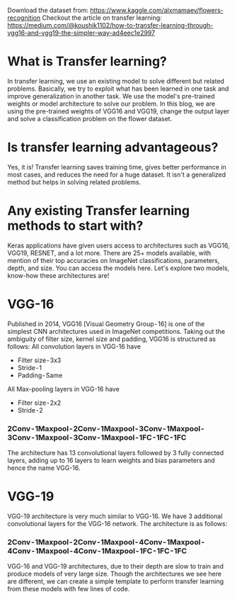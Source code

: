 Download the dataset from: https://www.kaggle.com/alxmamaev/flowers-recognition
Checkout the article on transfer learning: https://medium.com/@koushik1102/how-to-transfer-learning-through-vgg16-and-vgg19-the-simpler-way-ad4eec1e2997

<h1>What is Transfer learning?</h1> 
In transfer learning, we use an existing model to solve different but related problems. Basically, we try to exploit what has been learned in one task and improve generalization in another task. We use the model's pre-trained weights or model architecture to solve our problem. In this blog, we are using the pre-trained weights of VGG16 and VGG19, change the output layer and solve a classification problem on the flower dataset.

<h1>Is transfer learning advantageous?</h1>
Yes, it is! Transfer learning saves training time, gives better performance in most cases, and reduces the need for a huge dataset. It isn't a generalized method but helps in solving related problems.

<h1>Any existing Transfer learning methods to start with?</h1>
Keras applications have given users access to architectures such as VGG16, VGG19, RESNET, and a lot more. There are 25+ models available, with mention of their top accuracies on ImageNet classifications, parameters, depth, and size. You can access the models here. Let's explore two models, know-how these architectures are!

<h1>VGG-16</h1>
Published in 2014, VGG16 [Visual Geometry Group - 16] is one of the simplest CNN architectures used in ImageNet competitions. Taking out the ambiguity of filter size, kernel size and padding, VGG16 is structured as follows:
All convolution layers in VGG-16 have
<ul>
<li>Filter size - 3x3</li>
<li>Stride - 1 </li>
<li>Padding - Same</li>
</ul>

All Max-pooling layers in VGG-16 have
<ul><li>Filter size - 2x2 
<li>Stride - 2
</ul>

<h3>2Conv - 1Maxpool - 2Conv - 1Maxpool - 3Conv - 1Maxpool - 3Conv - 1Maxpool - 3Conv - 1Maxpool - 1FC - 1FC - 1FC</h3>

The architecture has 13 convolutional layers followed by 3 fully connected layers, adding up to 16 layers to learn weights and bias parameters and hence the name VGG-16.
<h1>VGG-19</h1>
VGG-19 architecture is very much similar to VGG-16. We have 3 additional convolutional layers for the VGG-16 network. The architecture is as follows:
<h3>2Conv - 1Maxpool - 2Conv - 1Maxpool - 4Conv - 1Maxpool - 4Conv - 1Maxpool - 4Conv - 1Maxpool - 1FC - 1FC - 1FC</h3>

VGG-16 and VGG-19 architectures, due to their depth are slow to train and produce models of very large size. Though the architectures we see here are different, we can create a simple template to perform transfer learning from these models with few lines of code. 
